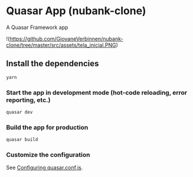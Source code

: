 # Quasar App (nubank-clone)

A Quasar Framework app


!(https://github.com/GiovaneVerbinnen/nubank-clone/tree/master/src/assets/tela_inicial.PNG)
## Install the dependencies
```bash
yarn
```

### Start the app in development mode (hot-code reloading, error reporting, etc.)
```bash
quasar dev
```


### Build the app for production
```bash
quasar build
```

### Customize the configuration
See [Configuring quasar.conf.js](https://quasar.dev/quasar-cli/quasar-conf-js).

